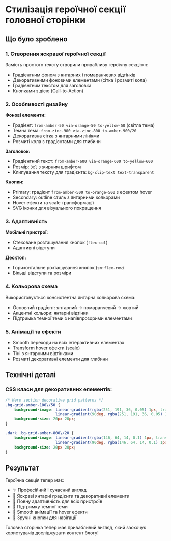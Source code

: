 # Стилізація героїчної секції головної сторінки

## Що було зроблено

### 1. Створення яскравої героїчної секції

Замість простого тексту створили привабливу героїчну секцію з:
- Градієнтним фоном з янтарних і помаранчевих відтінків
- Декоративними фоновими елементами (сітка і розмиті кола)
- Градієнтним текстом для заголовка
- Кнопками з дією (Call-to-Action)

### 2. Особливості дизайну

**Фонові елементи:**
- Градієнт: `from-amber-50 via-orange-50 to-yellow-50` (світла тема)
- Темна тема: `from-zinc-900 via-zinc-800 to-amber-900/20`
- Декоративна сітка з янтарними лініями
- Розмиті кола з градієнтами для глибини

**Заголовок:**
- Градієнтний текст: `from-amber-600 via-orange-600 to-yellow-600`
- Розмір: `3xl` з жирним шрифтом
- Клипування тексту для градієнта: `bg-clip-text text-transparent`

**Кнопки:**
- Primary: градієнт `from-amber-500 to-orange-500` з ефектом hover
- Secondary: outline стиль з янтарними кольорами
- Hover ефекти та scale трансформації
- SVG іконки для візуального покращення

### 3. Адаптивність

**Мобільні пристрої:**
- Стековане розташування кнопок (`flex-col`)
- Адаптивні відступи

**Десктоп:**
- Горизонтальне розташування кнопок (`sm:flex-row`)
- Більші відступи та розміри

### 4. Кольорова схема

Використовується консистентна янтарна кольорова схема:
- Основний градієнт: янтарний → помаранчевий → жовтий
- Акцентні кольори: янтарні відтінки
- Підтримка темної теми з напівпрозорими елементами

### 5. Анімації та ефекти

- Smooth переходи на всіх інтерактивних елементах
- Transform hover ефекти (scale)
- Тіні з янтарними відтінками
- Розмиті декоративні елементи для глибини

## Технічні деталі

### CSS класи для декоративних елементів:

```css
/* Hero section decorative grid patterns */
.bg-grid-amber-100\/50 {
    background-image: linear-gradient(rgba(251, 191, 36, 0.05) 1px, transparent 1px),
                      linear-gradient(90deg, rgba(251, 191, 36, 0.05) 1px, transparent 1px);
    background-size: 20px 20px;
}

.dark .bg-grid-amber-800\/20 {
    background-image: linear-gradient(rgba(146, 64, 14, 0.1) 1px, transparent 1px),
                      linear-gradient(90deg, rgba(146, 64, 14, 0.1) 1px, transparent 1px);
    background-size: 20px 20px;
}
```

## Результат

Героїчна секція тепер має:
- ✨ Професійний і сучасний вигляд
- 🎨 Яскраві янтарні градієнти та декоративні елементи
- 📱 Повну адаптивність для всіх пристроїв
- 🌙 Підтримку темної теми
- 🚀 Smooth анімації та hover ефекти
- 🎯 Зручні кнопки для навігації

Головна сторінка тепер має привабливий вигляд, який заохочує користувачів досліджувати контент блогу!